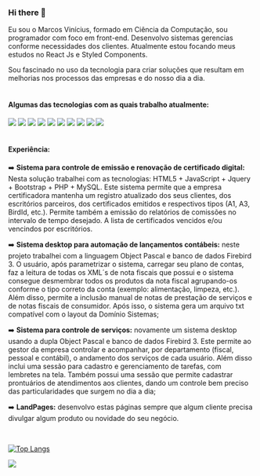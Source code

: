 ### Hi there 👋

Eu sou o Marcos Vinícius, formado em Ciência da Computação, sou programador com foco em front-end. Desenvolvo sistemas gerencias conforme necessidades dos clientes. Atualmente estou focando meus estudos no React Js e Styled Components.

Sou fascinado no uso da tecnologia para criar soluções que resultam em melhorias nos processos das empresas e do nosso dia a dia.
<br /> <br />
#### Algumas das tecnologias com as quais trabalho atualmente:

<div>
<img src="https://img.shields.io/badge/HTML5-E34F26?style=for-the-badge&logo=html5&logoColor=white" />
<img src="https://img.shields.io/badge/CSS3-1572B6?style=for-the-badge&logo=css3&logoColor=white" />
<img src="https://img.shields.io/badge/JavaScript-F7DF1E?style=for-the-badge&logo=javascript&logoColor=black" />
<img src="https://img.shields.io/badge/jQuery-0769AD?style=for-the-badge&logo=jquery&logoColor=white" />
<img src="https://img.shields.io/badge/Bootstrap-563D7C?style=for-the-badge&logo=bootstrap&logoColor=white" />
<img src="https://img.shields.io/badge/PHP-777BB4?style=for-the-badge&logo=php&logoColor=white" />
<img src="https://img.shields.io/badge/MySQL-005C84?style=for-the-badge&logo=mysql&logoColor=white" />
<img src="https://img.shields.io/badge/React-20232A?style=for-the-badge&logo=react&logoColor=61DAFB" />
<img src="https://img.shields.io/badge/GitHub-100000?style=for-the-badge&logo=github&logoColor=white" />
<img src="https://img.shields.io/badge/GIT-E44C30?style=for-the-badge&logo=git&logoColor=white" />
</div>

<br /> 

#### Experiência:

:arrow_right: **Sistema para controle de emissão e renovação de certificado digital:** Nesta solução trabalhei com as tecnologias: HTML5 + JavaScript + Jquery + Bootstrap + PHP + MySQL. Este sistema permite que a empresa certificadora mantenha um registro atualizado dos seus clientes, dos escritórios parceiros, dos certificados emitidos e respectivos tipos (A1, A3, BirdId, etc.). Permite também a emissão do relatórios de comissões no intervalo de tempo desejado. A lista de certificados vencidos e/ou vencindos por escritórios.

:arrow_right: **Sistema desktop para automação de lançamentos contábeis:** neste projeto trabalhei com a linguagem Object Pascal e banco de dados Firebird 3. O usuário, após parametrizar o sistema, carregar seu plano de contas, faz a leitura de todas os XML´s de nota fiscais que possui e o sistema consegue desmembrar todos os produtos da nota fiscal agrupando-os conforme o tipo correto da conta (exemplo: alimentação, limpeza, etc.). Além disso, permite a inclusão manual de notas de prestação de serviços e de notas fiscais de consumidor. Após isso, o sistema gera um arquivo txt compatível com o layout da Domínio Sistemas;

:arrow_right: **Sistema para controle de serviços:** novamente um sistema desktop usando a dupla Object Pascal e banco de dados Firebird 3. Este permite ao gestor da empresa controlar e acompanhar, por departamento (fiscal, pessoal e contábil), o andamento dos serviços de cada usuário. Além disso inclui uma sessão para cadastro e gerenciamento de tarefas, com lembretes na tela. Também possui uma sessão que permite cadastrar prontuários de atendimentos aos clientes, dando um controle bem preciso das particularidades que surgem no dia a dia;

:arrow_right: **LandPages:** desenvolvo estas páginas sempre que algum cliente precisa divulgar algum produto ou novidade do seu negócio.

<br /> 

[![Top Langs](https://github-readme-stats.vercel.app/api/top-langs/?username=marcosimperatori&layout=donut-vertical)](https://github.com/marcosimperatori/github-readme-stats)

![](https://komarev.com/ghpvc/?username=marcosimperatori&color=orange)

